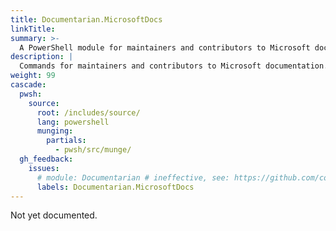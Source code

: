 ```yaml
---
title: Documentarian.MicrosoftDocs
linkTitle:
summary: >-
  A PowerShell module for maintainers and contributors to Microsoft documentation.
description: |
  Commands for maintainers and contributors to Microsoft documentation.
weight: 99
cascade:
  pwsh:
    source:
      root: /includes/source/
      lang: powershell
      munging:
        partials:
          - pwsh/src/munge/
  gh_feedback:
    issues:
      # module: Documentarian # ineffective, see: https://github.com/community/community/discussions/5288
      labels: Documentarian.MicrosoftDocs
---
```


Not yet documented.
